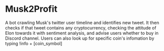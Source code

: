 # Musk2Profit
A bot crawling Musk's twitter user timeline and identifies new tweet. It then checks if that tweet contains any cryptocurrency, checking the attitude of Elon towards it with sentiment analysis, and advise users whether to buy in Discord  channel. Users can also look up for specific coin's infomation by typing !info + [coin_symbol]
